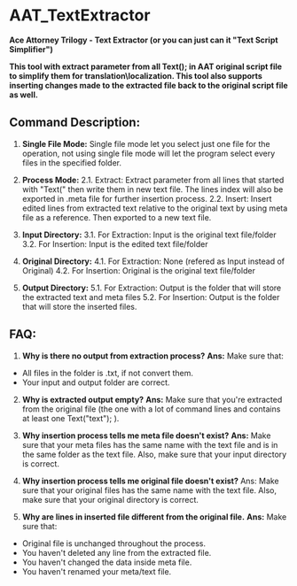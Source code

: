 # AAT_TextExtractor
**Ace Attorney Trilogy - Text Extractor (or you can just can it "Text Script Simplifier")**

**This tool with extract parameter from all Text(); in AAT original script file to simplify them for translation\localization. 
This tool also supports inserting changes made to the extracted file back to the original script file as well.**

## Command Description:

1. **Single File Mode:** 
Single file mode let you select just one file for the operation, not using single file mode will let the program select every files in the specified folder.

2. **Process Mode:**
2.1. Extract: Extract parameter from all lines that started with "Text(" then write them in new text file. The lines index will also be exported in .meta file for further insertion process.
2.2. Insert: Insert edited lines from extracted text relative to the original text by using meta file as a reference. Then exported to a new text file.

3. **Input Directory:**
3.1. For Extraction: Input is the original text file/folder
3.2. For Insertion: Input is the edited text file/folder

4. **Original Directory:**
4.1. For Extraction: None (refered as Input instead of Original)
4.2. For Insertion: Original is the original text file/folder

5. **Output Directory:**
5.1. For Extraction: Output is the folder that will store the extracted text and meta files
5.2. For Insertion: Output is the folder that will store the inserted files.

## FAQ:
1. **Why is there no output from extraction process?**
**Ans:** Make sure that:
- All files in the folder is .txt, if not convert them.
- Your input and output folder are correct.

2. **Why is extracted output empty?**
**Ans:** Make sure that you're extracted from the original file (the one with a lot of command lines and contains at least one Text("text"); ).

3. **Why insertion process tells me meta file doesn't exist?**
**Ans:** Make sure that your meta files has the same name with the text file and is in the same folder as the text file. Also, make sure that your input directory is correct.

4. **Why insertion process tells me original file doesn't exist?**
Ans: Make sure that your original files has the same name with the text file. Also, make sure that your original directory is correct.

5. **Why are lines in inserted file different from the original file.**
**Ans:** Make sure that: 
- Original file is unchanged throughout the process.
- You haven't deleted any line from the extracted file.
- You haven't changed the data inside meta file.
- You haven't renamed your meta/text file.

